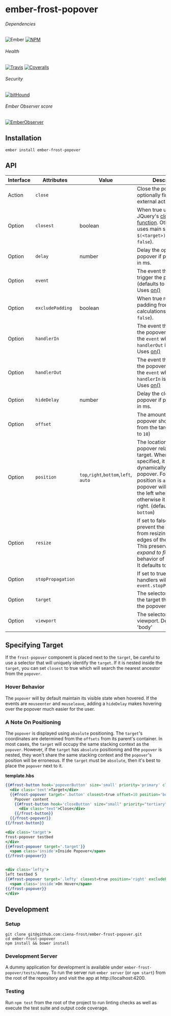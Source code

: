 [ci-img]: https://img.shields.io/travis/ciena-frost/ember-frost-popover.svg "Travis CI Build Status"
[ci-url]: https://travis-ci.org/ciena-frost/ember-frost-popover

[cov-img]: https://img.shields.io/coveralls/ciena-frost/ember-frost-popover.svg "Coveralls Code Coverage"
[cov-url]: https://coveralls.io/github/ciena-frost/ember-frost-popover

[npm-img]: https://img.shields.io/npm/v/ember-frost-popover.svg "NPM Version"
[npm-url]: https://www.npmjs.com/package/ember-frost-popover

[ember-observer-badge]: http://emberobserver.com/badges/ember-frost-popover.svg "Ember Observer score"
[ember-observer-badge-url]: http://emberobserver.com/addons/ember-frost-popover

[ember-img]: https://img.shields.io/badge/ember-2.3+-orange.svg "Ember 2.3+"

[bithound-img]: https://www.bithound.io/github/ciena-frost/ember-frost-popover/badges/score.svg "bitHound"
[bithound-url]: https://www.bithound.io/github/ciena-frost/ember-frost-popover


# ember-frost-popover

###### Dependencies

![Ember][ember-img]
[![NPM][npm-img]][npm-url]

###### Health

[![Travis][ci-img]][ci-url]
[![Coveralls][cov-img]][cov-url]

###### Security

[![bitHound][bithound-img]][bithound-url]

###### Ember Observer score
[![EmberObserver][ember-observer-badge]][ember-observer-badge-url]


## Installation
```
ember install ember-frost-popover
```

## API

| Interface | Attributes | Value | Description |
| ----------| ---------- | ----- | ----------- |
| Action | `close` | | Close the popover and optionally fire an external action |
| Option | `closest` | boolean  | When true uses JQuery's [closest function](https://api.jquery.com/closest/). Otherwise just uses main selector `$(<target>)` (defaults to `false`).  |
| Option | `delay` | number | Delay the open of the popover if provided, unit in ms.|
| Option | `event` |  | The event that will trigger the popover (defaults to on `click`). Uses [on()](http://api.jquery.com/on/)|
| Option | `excludePadding` | boolean  | When true removes the padding from position calculations (defaults to `false`).|
| Option | `handlerIn` |  | The event that will open the popover (replaces the `event` when `handlerOut` is also set). Uses [on()](http://api.jquery.com/on/)|
| Option | `handlerOut` |  | The event that will close the popover (replaces the `event` when `handlerIn` is also set). Uses [on()](http://api.jquery.com/on/)|
| Option | `hideDelay` | number | Delay the close of the popover if provided, unit in ms.|
| Option | `offset` | | The amount in pixels the popover should appear from the target (defaults to `10`) |
| Option | `position` | `top`,`right`,`bottom`,`left`, `auto`| The location of the popover relative to the target. When `auto` is specified, it will dynamically reorient the popover. For example, if position is `auto left`, the popover will display to the left when possible, otherwise it will display right. (defaults to `bottom`) |
| Option | `resize` | | If set to false, will prevent the browser from resizing at the edges of the viewport. This preserves the *expand to fit content* behavior of `width: auto`. It defaults to true. |
| Option | `stopPropagation` | | If set to true event handlers will call `event.stopPropagation()` |
| Option | `target` |  | The selector string of the target that activates the popover |
| Option | `viewport`| | The selector for the viewport. Defaults to 'body' |

## Specifying Target

If the `frost-popover` component is placed next to the `target`, be careful to use a selector that will uniquely
identify the `target`. If it is nested inside the `target`, you can set `closest` to true which will search the
nearest ancestor from the `popover`.

### Hover Behavior

The `popover` will by default maintain its visible state when hovered.
If the events are `mouseenter` and `mouseleave`, adding a `hideDelay` makes hovering over the popover much easier
for the user.

### A Note On Positioning

The `popover` is displayed using `absolute` positioning. The `target`'s coordinates are determined from the `offsets`
from its parent's container. In most cases, the `target` will occupy the same stacking context as the `popover`.
However, if the `target` has `absolute` positioning and the `popover` is nested, they won't share the same stacking
context and the `popover`'s position will be erroneous. If the `target` must be `absolute`, then it's best to place
the `popover` next to it.

**template.hbs**

```hbs
{{#frost-button hook='popoverButton' size='small' priority='primary' class='button'}}
  <div class='text'>Target</div>
  {{#frost-popover target='.button' closest=true offset=10 position='bottom' as |close|}}
    Popover content
    {{#frost-button hook='closeButton' size="small" priority="tertiary" onClick=(action close)}}
      <div class="text">Close</div>
    {{/frost-button}}
  {{/frost-popover}}
{{/frost-button}}

<div class='target'>
frost-popover testbed
</div>
{{#frost-popover target='.target'}}
  <span class='inside'>Inside Popover</span>
{{/frost-popover}}


<div class='lefty'>
left testbed 5
{{#frost-popover target='.lefty' closest=true position='right' excludePadding=true event='mouseenter mouseleave'}}
  <span class='inside'>On Hover</span>
{{/frost-popover}}
</div>
```

## Development
### Setup
```
git clone git@github.com:ciena-frost/ember-frost-popover.git
cd ember-frost-popover
npm install && bower install
```

### Development Server
A dummy application for development is available under `ember-frost-popover/tests/dummy`.
To run the server run `ember server` (or `npm start`) from the root of the repository and
visit the app at http://localhost:4200.

### Testing
Run `npm test` from the root of the project to run linting checks as well as execute the test suite
and output code coverage.
